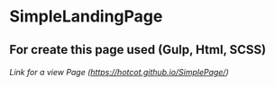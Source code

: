 # SimpleLandingPage
## For create this page used (Gulp, Html, SCSS)

###### Link for a view Page (https://hotcot.github.io/SimplePage/)
